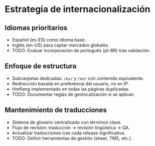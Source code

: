 # Estrategia de internacionalización

## Idiomas prioritarios
- Español (es-ES) como idioma base.
- Inglés (en-US) para captar mercados globales.
- TODO: Evaluar incorporación de portugués (pt-BR) tras validación.

## Enfoque de estructura
- Subcarpetas dedicadas: `/es/` y `/en/` con contenido equivalente.
- Redirección basada en preferencia del usuario, no en IP.
- Hreflang implementado en todas las páginas duplicadas.
- TODO: Documentar reglas de geolocalización si se aplican.

## Mantenimiento de traducciones
- Sistema de glosario centralizado con términos clave.
- Flujo de revisión: traducción → revisión lingüística → QA.
- Actualizar traducciones tras cada release significativa.
- TODO: Definir herramientas de gestión (sheet, TMS, etc.).
